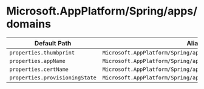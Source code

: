 # Microsoft.AppPlatform/Spring/apps/domains

| Default Path | Alias |
|---|---|
| `properties.thumbprint` | `Microsoft.AppPlatform/Spring/apps/domains/thumbprint` |
| `properties.appName` | `Microsoft.AppPlatform/Spring/apps/domains/appName` |
| `properties.certName` | `Microsoft.AppPlatform/Spring/apps/domains/certName` |
| `properties.provisioningState` | `Microsoft.AppPlatform/Spring/apps/domains/provisioningState` |

